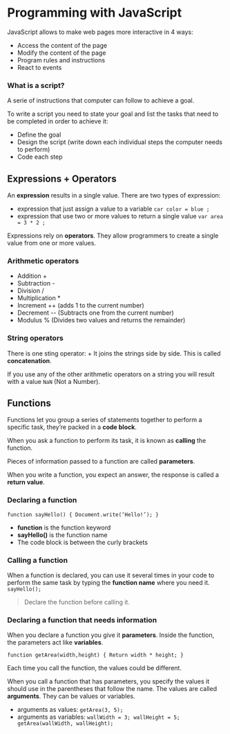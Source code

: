 # Programming with JavaScript


JavaScript allows to make web pages more interactive in 4 ways:
- Access the content of the page
- Modify the content of the page
- Program rules and instructions
- React to events 

### What is a script?

A serie of instructions that computer can follow to achieve a goal.

To write a script you need to state your goal and list the tasks that need to be completed in order to achieve it:
- Define the goal
- Design the script (write down each individual steps the computer needs to perform)
- Code each step



## Expressions + Operators

An **expression** results in a single value. There are two types of expression:
- expression that just assign a value to a variable `car color = blue ;`
- expression that use two or more values to return a single value `var area = 3 * 2 ;`

Expressions rely on **operators**. They allow programmers to create a single value from one or more values. 

### Arithmetic operators

- Addition +
- Subtraction -
- Division /
- Multiplication * 
- Increment ++ (adds 1 to the current number)
- Decrement -- (Subtracts one from the current number)
- Modulus % (Divides two values and returns the remainder)

### String operators

There is one sting operator: + It joins the strings side by side. This is called **concatenation**.


If you use any of the other arithmetic operators on a string you will result with a value `NaN` (Not a Number). 


## Functions

Functions let you group a series of statements together to perform a specific task, they’re packed in a **code block**. 

When you ask a function to perform its task, it is known as **calling** the function.

Pieces of information passed to a function are called **parameters**.

When you write a function, you expect an answer, the response is called a **return value**.

### Declaring a function

`function sayHello() { Document.write(‘Hello!’); }`

- **function** is the function keyword
- **sayHello()** is the function name
- The code block is between the curly brackets

### Calling a function 
When a function is declared, you can use it several times in your code to perform the same task by typing the **function name** where you need it.
`sayHello();`

> Declare the function before calling it.

### Declaring a function that needs information

When you declare a function you give it **parameters**. Inside the function, the parameters act like **variables**. 

`function getArea(width,height) {
	Return width * height;
}`

Each time you call the function, the values could be different.

When you call a function that has parameters, you specify the values it should use in the parentheses that follow the name. The values are called **arguments**. They can be values or variables.  

- arguments as values:
`getArea(3, 5);`
- arguments as variables:
`wallWidth = 3;
wallHeight = 5;
getArea(wallWidth, wallHeight);`
